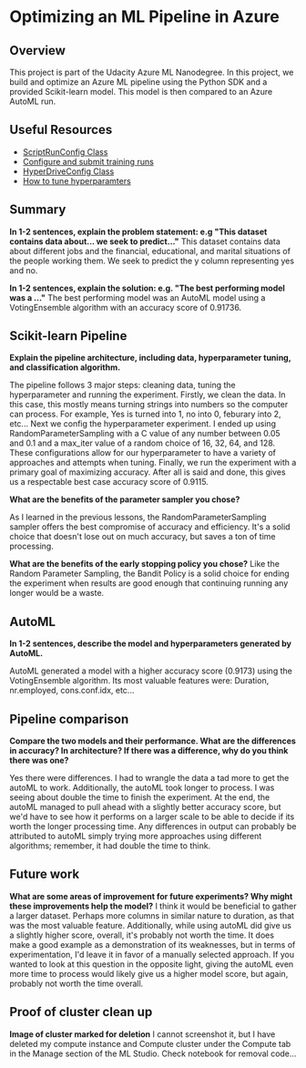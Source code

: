 # Optimizing an ML Pipeline in Azure

## Overview
This project is part of the Udacity Azure ML Nanodegree.
In this project, we build and optimize an Azure ML pipeline using the Python SDK and a provided Scikit-learn model.
This model is then compared to an Azure AutoML run.

## Useful Resources
- [ScriptRunConfig Class](https://docs.microsoft.com/en-us/python/api/azureml-core/azureml.core.scriptrunconfig?view=azure-ml-py)
- [Configure and submit training runs](https://docs.microsoft.com/en-us/azure/machine-learning/how-to-set-up-training-targets)
- [HyperDriveConfig Class](https://docs.microsoft.com/en-us/python/api/azureml-train-core/azureml.train.hyperdrive.hyperdriveconfig?view=azure-ml-py)
- [How to tune hyperparamters](https://docs.microsoft.com/en-us/azure/machine-learning/how-to-tune-hyperparameters)


## Summary
**In 1-2 sentences, explain the problem statement: e.g "This dataset contains data about... we seek to predict..."**
This dataset contains data about different jobs and the financial, educational, and marital situations of the people working them. We seek to predict the y column representing yes and no.

**In 1-2 sentences, explain the solution: e.g. "The best performing model was a ..."**
The best performing model was an AutoML model using a VotingEnsemble algorithm with an accuracy score of 0.91736.

## Scikit-learn Pipeline
**Explain the pipeline architecture, including data, hyperparameter tuning, and classification algorithm.**

The pipeline follows 3 major steps: cleaning data, tuning the hyperparameter and running the experiment. 
Firstly, we clean the data. In this case, this mostly means turning strings into numbers so the computer can process. For example, Yes is turned into 1, no into 0, feburary into 2, etc...
Next we config the hyperparameter experiment. I ended up using RandomParameterSampling with a C value of any number between 0.05 and 0.1 and a max_iter value of a random choice of 16, 32, 64, and 128. These configurations allow for our hyperparameter to have a variety of approaches and attempts when tuning.
Finally, we run the experiment with a primary goal of maximizing accuracy. After all is said and done, this gives us a respectable best case accuracy score of 0.9115.

**What are the benefits of the parameter sampler you chose?**

As I learned in the previous lessons, the RandomParameterSampling sampler offers the best compromise of accuracy and efficiency. It's a solid choice that doesn't lose out on much accuracy, but saves a ton of time processing. 

**What are the benefits of the early stopping policy you chose?**
Like the Random Parameter Sampling, the Bandit Policy is a solid choice for ending the experiment when results are good enough that continuing running any longer would be a waste.

## AutoML
**In 1-2 sentences, describe the model and hyperparameters generated by AutoML.**

AutoML generated a model with a higher accuracy score (0.9173) using the VotingEnsemble algorithm. Its most valuable features were: Duration, nr.employed, cons.conf.idx, etc...

## Pipeline comparison
**Compare the two models and their performance. What are the differences in accuracy? In architecture? If there was a difference, why do you think there was one?**

Yes there were differences. I had to wrangle the data a tad more to get the autoML to work. Additionally, the autoML took longer to process. I was seeing about double the time to finish the experiment. At the end, the autoML managed to pull ahead with a slightly better accuracy score, but we'd have to see how it performs on a larger scale to be able to decide if its worth the longer processing time. Any differences in output can probably be attributed to autoML simply trying more approaches using different algorithms; remember, it had double the time to think.

## Future work
**What are some areas of improvement for future experiments? Why might these improvements help the model?**
I think it would be beneficial to gather a larger dataset. Perhaps more columns in similar nature to duration, as that was the most valuable feature. Additionally, while using autoML did give us a slightly higher score, overall, it's probably not worth the time. It does make a good example as a demonstration of its weaknesses, but in terms of experimentation, I'd leave it in favor of a manually selected approach. If you wanted to look at this question in the opposite light, giving the autoML even more time to process would likely give us a higher model score, but again, probably not worth the time overall.

## Proof of cluster clean up
**Image of cluster marked for deletion**
I cannot screenshot it, but I have deleted my compute instance and Compute cluster under the Compute tab in the Manage section of the ML Studio. Check notebook for removal code...
